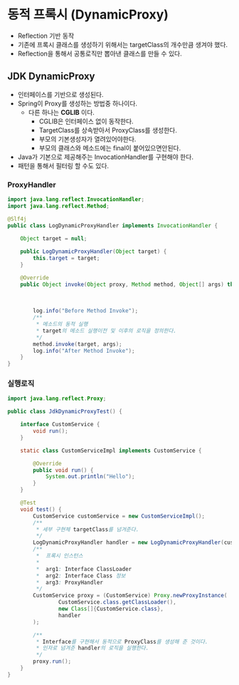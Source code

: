# 동적 프록시 (DynamicProxy)
- Reflection 기반 동작
- 기존에 프록시 클래스를 생성하기 위해서는 targetClass의 개수만큼 생겨야 했다.
- Reflection을 통해서 공통로직만 뽑아낸 클래스를 만들 수 있다.

## JDK DynamicProxy
- 인터페이스를 기반으로 생성된다.
- Spring이 Proxy를 생성하는 방법중 하나이다.
  - 다른 하나는 **CGLIB** 이다.
    - CGLIB은 인터페이스 없이 동작한다.
    - TargetClass를 상속받아서 ProxyClass를 생성한다.
    - 부모의 기본생성자가 열려있어야한다.
    - 부모의 클래스와 메소드에는 final이 붙어있으면안된다.
- Java가 기본으로 제공해주는 InvocationHandler를 구현해야 한다.
- 패턴을 통해서 필터링 할 수도 있다.

### ProxyHandler

```java
import java.lang.reflect.InvocationHandler;
import java.lang.reflect.Method;

@Slf4j
public class LogDynamicProxyHandler implements InvocationHandler {

    Object target = null;
    
    public LogDynamicProxyHandler(Object target) {
        this.target = target;
    }

    @Override
    public Object invoke(Object proxy, Method method, Object[] args) throws Throwable {
        
        
        
        log.info("Before Method Invoke");
        /**
         * 메소드의 동적 실행
         * target의 메소드 실행이전 및 이후의 로직을 정의한다.
         */
        method.invoke(target, args);
        log.info("After Method Invoke");
    }
}
```

### 실행로직

```java
import java.lang.reflect.Proxy;

public class JdkDynamicProxyTest() {

    interface CustomService {
        void run();
    }

    static class CustomServiceImpl implements CustomService {

        @Override
        public void run() {
            System.out.println("Hello");
        }
    }

    @Test
    void test() {
        CustomService customService = new CustomServiceImpl();
        /**
         * 세부 구현체 targetClass를 넘겨준다.
         */
        LogDynamicProxyHandler handler = new LogDynamicProxyHandler(customService);
        /**
         *  프록시 인스턴스
         *
         *  arg1: Interface ClassLoader
         *  arg2: Interface Class 정보
         *  arg3: ProxyHandler
         */
        CustomService proxy = (CustomService) Proxy.newProxyInstance(
                CustomService.class.getClassLoader(),
                new Class[]{CustomService.class},
                handler
        );

        /**
         * Interface를 구현해서 동적으로 ProxyClass를 생성해 준 것이다.
         * 인자로 넘겨준 handler의 로직을 실행한다.
         */
        proxy.run();
    }
}
```